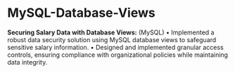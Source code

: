 # MySQL-Database-Views
**Securing Salary Data with Database Views:**
(MySQL) 
• Implemented a robust data security solution using MySQL database views to safeguard sensitive salary information. 
•  Designed and implemented granular access controls, ensuring compliance with organizational policies while maintaining data 
integrity. 
